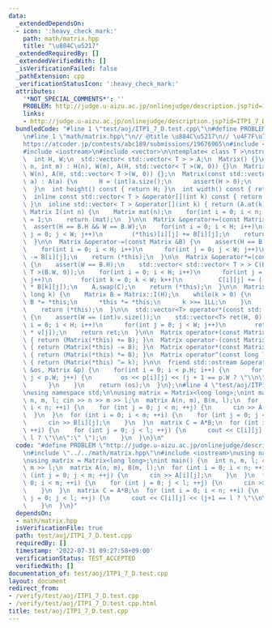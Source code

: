 ```yaml
---
data:
  _extendedDependsOn:
  - icon: ':heavy_check_mark:'
    path: math/matrix.hpp
    title: "\u884C\u5217"
  _extendedRequiredBy: []
  _extendedVerifiedWith: []
  _isVerificationFailed: false
  _pathExtension: cpp
  _verificationStatusIcon: ':heavy_check_mark:'
  attributes:
    '*NOT_SPECIAL_COMMENTS*': ''
    PROBLEM: http://judge.u-aizu.ac.jp/onlinejudge/description.jsp?id=ITP1_7_D
    links:
    - http://judge.u-aizu.ac.jp/onlinejudge/description.jsp?id=ITP1_7_D
  bundledCode: "#line 1 \"test/aoj/ITP1_7_D.test.cpp\"\n#define PROBLEM \"http://judge.u-aizu.ac.jp/onlinejudge/description.jsp?id=ITP1_7_D\"\
    \n#line 1 \"math/matrix.hpp\"\n// @title \u884C\u5217\n// \u4F7F\u7528\u4F8B\uFF1A\
    https://atcoder.jp/contests/abc189/submissions/19676965\n#include <cassert>\n\
    #include <iostream>\n#include <vector>\n\ntemplate< class T >\nstruct Matrix {\n\
    \  int H, W;\n  std::vector< std::vector< T > > A;\n  Matrix() {}\n  Matrix(int\
    \ n, int m) : H(n), W(m), A(H, std::vector< T >(W, 0)) {}\n  Matrix(int n) : H(n),\
    \ W(n), A(H, std::vector< T >(W, 0)) {};\n  Matrix(const std::vector<std::vector<T>>&\
    \ a) : A(a) {\n      H = (int)a.size();\n      assert(H > 0);\n      W = (int)a[0].size();\n\
    \  }\n  int height() const { return H; }\n  int width() const { return W; }\n\
    \  inline const std::vector< T > &operator[](int k) const { return (A.at(k));\
    \ }\n  inline std::vector< T > &operator[](int k) { return (A.at(k)); }\n  static\
    \ Matrix I(int n) {\n    Matrix mat(n);\n    for(int i = 0; i < n; i++) mat[i][i]\
    \ = 1;\n    return (mat);\n  }\n\n  Matrix &operator+=(const Matrix &B) {\n  \
    \  assert(H == B.H && W == B.W);\n    for(int i = 0; i < H; i++)\n      for(int\
    \ j = 0; j < W; j++)\n        (*this)[i][j] += B[i][j];\n    return (*this);\n\
    \  }\n\n  Matrix &operator-=(const Matrix &B) {\n    assert(H == B.H && W == B.W);\n\
    \    for(int i = 0; i < H; i++)\n      for(int j = 0; j < W; j++)\n        (*this)[i][j]\
    \ -= B[i][j];\n    return (*this);\n  }\n\n  Matrix &operator*=(const Matrix &B)\
    \ {\n    assert(W == B.H);\n    std::vector< std::vector< T > > C(H, std::vector<\
    \ T >(B.W, 0));\n    for(int i = 0; i < H; i++)\n      for(int j = 0; j < B.W;\
    \ j++)\n        for(int k = 0; k < W; k++)\n          C[i][j] += ((*this)[i][k]\
    \ * B[k][j]);\n    A.swap(C);\n    return (*this);\n  }\n\n  Matrix &operator^=(long\
    \ long k) {\n    Matrix B = Matrix::I(H);\n    while(k > 0) {\n      if(k & 1)\
    \ B *= *this;\n      *this *= *this;\n      k >>= 1LL;\n    }\n    A.swap(B.A);\n\
    \    return (*this);\n  }\n\n  std::vector<T> operator*(const std::vector<T> &v)\
    \ {\n    assert(W == (int)v.size());\n    std::vector<T> ret(H, 0);\n    for(int\
    \ i = 0; i < H; i++)\n      for(int j = 0; j < W; j++)\n        ret[i] += ((*this)[i][j]\
    \ * v[j]);\n    return ret;\n  }\n\n  Matrix operator+(const Matrix &B) const\
    \ { return (Matrix(*this) += B); }\n  Matrix operator-(const Matrix &B) const\
    \ { return (Matrix(*this) -= B); }\n  Matrix operator*(const Matrix &B) const\
    \ { return (Matrix(*this) *= B); }\n  Matrix operator^(const long long k) const\
    \ { return (Matrix(*this) ^= k); }\n\n  friend std::ostream &operator<<(std::ostream\
    \ &os, Matrix &p) {\n    for(int i = 0; i < p.H; i++) {\n      for(int j = 0;\
    \ j < p.W; j++) {\n        os << p[i][j] << (j + 1 == p.W ? \"\\n\" : \" \");\n\
    \      }\n    }\n    return (os);\n  }\n};\n#line 4 \"test/aoj/ITP1_7_D.test.cpp\"\
    \nusing namespace std;\n\nusing matrix = Matrix<long long>;\nint main() {\n  int\
    \ n, m, l; cin >> n >> m >> l;\n  matrix A(n, m), B(m, l);\n  for (int i = 0;\
    \ i < n; ++i) {\n    for (int j = 0; j < m; ++j) {\n      cin >> A[i][j];\n  \
    \  }\n  }\n  for (int i = 0; i < m; ++i) {\n    for (int j = 0; j < l; ++j) {\n\
    \      cin >> B[i][j];\n    }\n  }\n  matrix C = A*B;\n  for (int i = 0; i < n;\
    \ ++i) {\n    for (int j = 0; j < l; ++j) {\n      cout << C[i][j] << (j+1 ==\
    \ l ? \"\\n\":\" \");\n    }\n  }\n}\n"
  code: "#define PROBLEM \"http://judge.u-aizu.ac.jp/onlinejudge/description.jsp?id=ITP1_7_D\"\
    \n#include \"../../math/matrix.hpp\"\n#include <iostream>\nusing namespace std;\n\
    \nusing matrix = Matrix<long long>;\nint main() {\n  int n, m, l; cin >> n >>\
    \ m >> l;\n  matrix A(n, m), B(m, l);\n  for (int i = 0; i < n; ++i) {\n    for\
    \ (int j = 0; j < m; ++j) {\n      cin >> A[i][j];\n    }\n  }\n  for (int i =\
    \ 0; i < m; ++i) {\n    for (int j = 0; j < l; ++j) {\n      cin >> B[i][j];\n\
    \    }\n  }\n  matrix C = A*B;\n  for (int i = 0; i < n; ++i) {\n    for (int\
    \ j = 0; j < l; ++j) {\n      cout << C[i][j] << (j+1 == l ? \"\\n\":\" \");\n\
    \    }\n  }\n}"
  dependsOn:
  - math/matrix.hpp
  isVerificationFile: true
  path: test/aoj/ITP1_7_D.test.cpp
  requiredBy: []
  timestamp: '2022-07-31 09:27:58+09:00'
  verificationStatus: TEST_ACCEPTED
  verifiedWith: []
documentation_of: test/aoj/ITP1_7_D.test.cpp
layout: document
redirect_from:
- /verify/test/aoj/ITP1_7_D.test.cpp
- /verify/test/aoj/ITP1_7_D.test.cpp.html
title: test/aoj/ITP1_7_D.test.cpp
---
```

